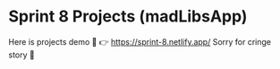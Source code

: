 # Sprint 8 Projects (madLibsApp)
Here is projects demo :see_no_evil: :point_right:	 https://sprint-8.netlify.app/
Sorry for cringe story :pleading_face:
